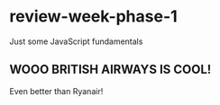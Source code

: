 # review-week-phase-1

Just some JavaScript fundamentals

## WOOO BRITISH AIRWAYS IS COOL!

Even better than Ryanair!
